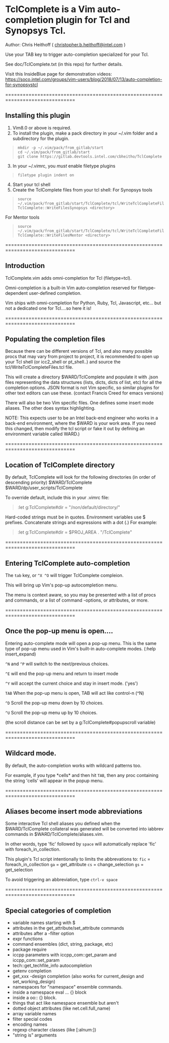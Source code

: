 # TclComplete is a Vim auto-completion plugin for Tcl and Synopsys Tcl.
Author:  Chris Heithoff ( christopher.b.heithoff@intel.com )  

Use your TAB key to trigger auto-completion specialized for your Tcl.

See doc/TclComplete.txt (in this repo) for further details.

Visit this InsideBlue page for demonstration videos:  
https://soco.intel.com/groups/vim-users/blog/2018/07/13/auto-completion-for-synopsystcl



==============================================================================
## Installing this plugin
1.  Vim8.0 or above is required.  
2.  To install the plugin, make a pack directory in your ~/.vim folder and a subdirectory for the plugin.
>     mkdir -p ~/.vim/pack/from_gitlab/start
>     cd ~/.vim/pack/from_gitlab/start
>     git clone https://gitlab.devtools.intel.com/cbheitho/TclComplete
3.  In your ~/.vimrc, you *must* enable filetype plugins
>     filetype plugin indent on
4.  Start your tcl shell 
5.  Create the TclComplete files from your tcl shell:
For Synopsys tools
>     source ~/.vim/pack/from_gitlab/start/TclComplete/tcl/WriteTclCompleteFilesSynopsys.tcl
>     TclComplete::WriteFilesSynopsys <directory>
For Mentor tools
>     source ~/.vim/pack/from_gitlab/start/TclComplete/tcl/WriteTclCompleteFilesMentor.tcl
>     TclComplete::WriteFilesMentor <directory>




==============================================================================
## Introduction
   TclComplete.vim adds omni-completion for Tcl (filetype=tcl).

   Omni-completion is a built-in Vim auto-completion reserved for
   filetype-dependent user-defined completion.
   
   Vim ships with omni-completion for Python, Ruby, Tcl, Javascript, etc...
   but not a dedicated one for Tcl....so here it is!
   
==============================================================================
## Populating the completion files

   Because there can be different versions of Tcl, and also many
   possible procs that may vary from project to project, it is
   recommended to open up your Tcl shell (or icc2_shell or pt_shell..)
   and source the tcl/WriteTclCompleteFiles.tcl file.

   This will create a directory $WARD/TclComplete and populate it with
   .json files representing the data structures (lists, dicts, dicts of list, etc)
   for all the completion options.
   JSON format is not Vim specific, so similar plugins for other text
   editors can use these.  (contact Francis Creed for emacs versions)
   
   There will also be two Vim specific files.  One defines some
   insert mode aliases.  The other does syntax highlighting.

   NOTE:  This expects user to be an Intel back-end engineer who works
     in a back-end environment, where the $WARD is your work area. If 
     you need this changed, then modify the tcl script or fake it out
     by defining an environment variable called WARD.)

==============================================================================
## Location of TclComplete directory

By default, TclComplete will look for the following directories
  (in order of descending priority)
     $WARD/TclComplete
     $WARD/dp/user_scripts/TclComplete

To override default, include this in your .vimrc file:   
>  :let g:TclComplete#dir = "/non/default/directory/"

Hard-coded strings must be in quotes. 
Environment variables use $ prefixes.
Concatenate strings and expressions with a dot (.)
For example:
>  :let g:TclComplete#dir = $PROJ_AREA . "/TclComplete"

==============================================================================
## Entering TclComplete auto-completion

The `tab` key, or `^X ^O`  will trigger TclComplete compleion.                                         
      
This will bring up Vim's pop-up autocompletion menu.  

The menu is context aware, so you may be presented with a list of procs and 
commands, or a list of command -options, or attributes, or more.

==============================================================================
## Once the pop-up menu is open....

  Entering auto-complete mode will open a pop-up menu.  This is the same type
of pop-up menu used in Vim's built-in auto-complete modes. (:help insert_expand)

  `^N` and `^P` will switch to the next/previous choices.

  `^E` will end the pop-up menu and return to insert mode
  
  `^Y` will accept the current choice and stay in insert mode.  ('yes')

  `TAB`  When the pop-up menu is open, TAB will act like control-n (^N)

   `^D`   Scroll the pop-up menu down by 10 choices.

   `^U`   Scroll the pop-up menu up by 10 choices.

   (the scroll distance can be set by a g:TclComplete#popupscroll variable)

==============================================================================
## Wildcard mode.

  By default, the auto-completion works with wildcard patterns too.
  
  For example, if you type \*cells\* and then hit `TAB`, then any proc containing 
  the string 'cells' will appear in the popup menu.

==============================================================================
## Aliases become insert mode abbreviations
Some interactive Tcl shell aliases you defined when the $WARD/TclComplete collateral 
was generated will be converted into iabbrev commands in $WARD/TclComplete/aliases.vim.

In other words, type 'fic' followed by `space` will automatically replace
'fic' with foreach_in_collection. 

This plugin's Tcl script intentionally to limits the abbrevations to:
 `fic`   = foreach_in_collection
 `ga`    = get_attribute
 `cs`    = change_selection
 `gs`    = get_selection

To avoid triggering an abbreviation, type `ctrl-v space` 

==============================================================================
## Special categories of completion
- variable names starting with $ 
- attributes in the get_attribute/set_attribute commands
- attributes after a -filter option
- expr functions
- command ensembles (dict, string, package, etc)
- package require
- iccpp parameters with iccpp_com::get_param and iccpp_com::set_param
- tech::get_techfile_info autocompletion 
- getenv completion 
- get_xxx -design completion (also works for current_design and set_working_design)
- namespaces for "namespace" ensemble commands.
- inside a namespace eval ... {} block
- inside a oo:: {} block.
- things that act like namespace ensemble but aren't 
- dotted object attributes (like net.cell.full_name)
- array variable names
- filter special codes
- encoding names
- regexp character classes (like [:alnum:])
- "string is" arguments

